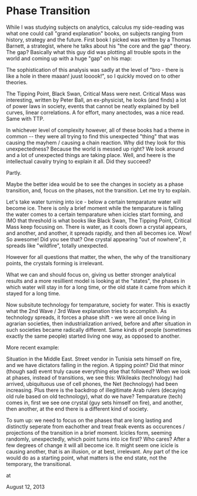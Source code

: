 # Phase Transition

While I was studying subjects on analytics, calculus  my side-reading was what one could call "grand explanation" books, on subjects ranging from history, strategy and the future. First book I picked  was written by a Thomas Barnett, a strategist, where he talks about his  "the core and the gap"  theory. The gap? Basically what this guy did was plotting all trouble spots in the world and coming up with a huge "gap" on his map:



The sophistication of this analysis was sadly at the level of "bro -  there is like a hole in there maaan! juust looook!", so I quickly moved on to other theories.  

The Tipping Point, Black Swan, Critical Mass were next. Critical Mass was interesting, written by Peter Ball, an ex-physicist, he looks (and finds) a lot of power laws in society, events that cannot be neatly explained by bell curves, linear correlations. A for effort, many anectodes, was a nice read. Same with TTP.

In whichever level of complexity however, all of these books had a theme in common -- they were all trying to find this unexpected "thing" that was causing the mayhem / causing a  chain reaction. Why did they look for this unexpectedness? Because the world is messed up right? We look around  and a lot of unexpected things are taking place. Well, and heere is the intellectual cavalry trying to explain it all. Did they succeed?

Partly.

Maybe the better idea would be to see the changes in society  as a phase transition, and, focus on the phases, not the transition. Let me try to explain.

Let's take water turning into ice   - below a certain temparature water will become ice. There is only a brief moment while the temparature is falling the water comes to a certain temparature when icicles start forming, and IMO that threshold is what books like Black Swan, The Tipping Point, Critical Mass keep focusing on. There is water, as it cools down a crystal appears, and another, and another, it spreads rapidly, and then all becomes ice. Wow! So awesome! Did you see that? One crystal appearing "out of nowhere", it spreads like "wildfire", totally unexpected.

However for all questions that matter, the when, the why of the transitionary points, the crystals forming is irrelevant.

What we can and should focus on, giving us better stronger analytical results and a more resillient  model is looking at the "states", the phases in which water will stay in for a long time, or the old state it came from which it stayed for a long time. 

Now subsitute technology for temparature, society for water. This is exactly what the 2nd Wave / 3rd Wave explanation tries to accomplish. As technology spreads, it forces a phase shift - we were all once living in agrarian societies, then industrialization arrived, before and after situation in such societies became radically different. Same kinds of people (sometimes exactly the same people)  started living one way, as opposed to another. 

More recent example:

Situation in the Middle East. Street vendor in Tunisia sets himself on fire, and we have dictators falling in the region. A tipping point? Did that minor (though sad) event truly cause everything else that followed? When we look at phases, instead of transitions, we see this: Wikileaks (technology) had arrived, ubiquituous use of cell phones, the Net (technology) had been increasing. Plus there is the backdrop of illegitimate  Arab rulers (decaying old rule based on old technology), what do we have? Temparature (tech) comes in, first we see one crystal (guy sets himself on fire), and another, then another, at the end there is a different kind of society. 

To sum up: we need to focus on the phases that are long lasting and distinctly seperate from eachother and treat freak events as occurences / projections of the transition in a brief moment. Icicles form, seeming randomly, unexpectedly, which point turns into ice first? Who cares? After a few degrees of change it will all become ice. It might seem one icicle is causing another, that is an illusion, or at best, irrelevant. Any part of the ice would do as a starting point, what matters is the end state, not the temporary, the transitional.








at

August 12, 2013















